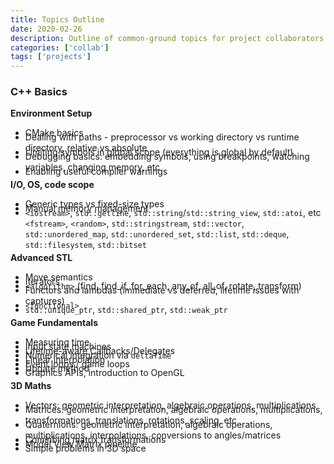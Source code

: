```yaml
---
title: Topics Outline
date: 2020-02-26
description: Outline of common-ground topics for project collaborators to cover
categories: ['collab']
tags: ['projects']
---
```


### C++ Basics

**Environment Setup**

<style>
  li { margin-bottom: -10px;}
</style>

- CMake basics
- Dealing with paths - preprocessor vs working directory vs runtime directory, relative vs absolute
- Limiting symbols in global scope (everything is global by default)
- Debugging basics: embedding symbols, using breakpoints, watching variables, changing memory, etc
- Enabling useful compiler warnings

**I/O, OS, code scope**

- Generic types vs fixed-size types
- Manual memory management
- `<iostream>`, `std::getline`, `std::string`/`std::string_view`, `std::atoi`, etc
  `<fstream>`, `<random>`, `std::stringstream`, `std::vector`, `std::unordered_map`, `std::unordered_set`, `std::list`, `std::deque`, `std::filesystem`, `std::bitset`

**Advanced STL**

- Move semantics
- Iterators
- `<algorithm>` (find, find_if, for_each, any_of, all_of, rotate, transform)
- Functors and lambdas (immediate vs deferred, lifetime issues with captures)
- `<functional>`
- `std::unique_ptr`, `std::shared_ptr`, `std::weak_ptr`

**Game Fundamentals**

- Measuring time
- Input state machines
- Lifetime-aware Callbacks/Delegates
- Numerical integration via `deltaTime`
- Linear interpolation
- Event loops / game loops
- Update method
- Graphics APIs, introduction to OpenGL

**3D Maths**

- Vectors: geometric interpretation, algebraic operations, multiplications
- Matrices: geometric interpretation, algebraic operations, multiplications, transformations, translations, rotations, scaling, etc
- Quaternions: geometric interpretation, algebraic operations, multiplications, interpolations, conversions to angles/matrices
- Cominbing matrix transformations
- Model View Matrix pipeline
- Simple problems in 3D space
